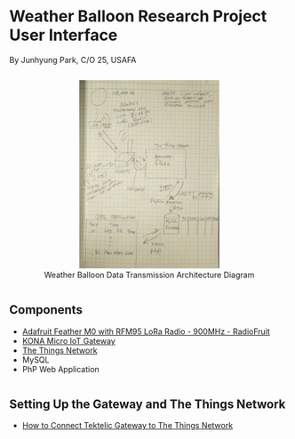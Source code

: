 # Weather Balloon Research Project User Interface

<div id="author">
    By Junhyung Park, C/O 25, USAFA
</div>

<div id="architecture_pic" style="text-align:center; margin-top:2em">
    <img src="./Data_Transmission_Architecture.jpg" width="50%"/> <br>
    Weather Balloon Data Transmission Architecture Diagram
</div>

<h2 id="subtitle" style="margin-top:2em">
    Components
</h2>

<ul>
    <li> 
        <a href="https://www.adafruit.com/product/3178">Adafruit Feather M0 with RFM95 LoRa Radio - 900MHz - RadioFruit</a>
    </li>
    <li>
        <a href="https://tektelic.com/catalog/kona-micro-lorawan-gateway">KONA Micro IoT Gateway</a>
    </li>
    <li>
        <a href="https://www.thethingsnetwork.org/">The Things Network</a>
    </li>
    <li>MySQL</li>
    <li>PhP Web Application</li>
</ul>

<h2 id="subtitle" style="margin-top:2em">
    Setting Up the Gateway and The Things Network
</h2>

<ul>
    <li> 
        <a href="Connect_Tektelic_gateway_to_TTN_Park.pdf">How to Connect Tektelic Gateway to The Things Network</a>
    </li>
</ul>

